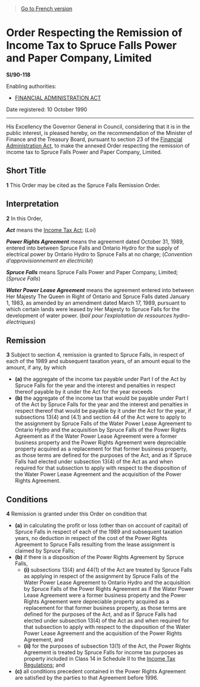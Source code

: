 > [Go to French version](/fr/Règlements/Textes%20réglementaires/90/118.md)

# Order Respecting the Remission of Income Tax to Spruce Falls Power and Paper Company, Limited

**SI/90-118**

Enabling authorities: 
- [FINANCIAL ADMINISTRATION ACT](/en/Acts/Revised%20Statutes%20of%20Canada/F/F-11.md)

Date registered: 10 October 1990

----------

His Excellency the Governor General in Council, considering that it is in the public interest, is pleased hereby, on the recommendation of the Minister of Finance and the Treasury Board, pursuant to section 23 of the [Financial Administration Act](/en/Acts/Revised%20Statutes%20of%20Canada/F/F-11.md), to make the annexed Order respecting the remission of income tax to Spruce Falls Power and Paper Company, Limited.




## Short Title


**1** This Order may be cited as the Spruce Falls Remission Order.




## Interpretation


**2** In this Order,

***Act*** means the [Income Tax Act](/en/Acts/Statutes%20of%20Canada/1985/c.%201%20(5th%20Supp.).md); (*Loi*)

***Power Rights Agreement*** means the agreement dated October 31, 1989, entered into between Spruce Falls and Ontario Hydro for the supply of electrical power by Ontario Hydro to Spruce Falls at no charge; (*Convention d’approvisionnement en électricité*)

***Spruce Falls*** means Spruce Falls Power and Paper Company, Limited; (*Spruce Falls*)

***Water Power Lease Agreement*** means the agreement entered into between Her Majesty The Queen in Right of Ontario and Spruce Falls dated January 1, 1983, as amended by an amendment dated March 17, 1989, pursuant to which certain lands were leased by Her Majesty to Spruce Falls for the development of water power. (*bail pour l’exploitation de ressources hydro-électriques*)




## Remission


**3** Subject to section 4, remission is granted to Spruce Falls, in respect of each of the 1989 and subsequent taxation years, of an amount equal to the amount, if any, by which
- **(a)** the aggregate of the income tax payable under Part I of the Act by Spruce Falls for the year and the interest and penalties in respect thereof payable by it under the Act for the year
exceeds
- **(b)** the aggregate of the income tax that would be payable under Part I of the Act by Spruce Falls for the year and the interest and penalties in respect thereof that would be payable by it under the Act for the year, if subsections 13(4) and (4.1) and section 44 of the Act were to apply to the assignment by Spruce Falls of the Water Power Lease Agreement to Ontario Hydro and the acquisition by Spruce Falls of the Power Rights Agreement as if the Water Power Lease Agreement were a former business property and the Power Rights Agreement were depreciable property acquired as a replacement for that former business property, as those terms are defined for the purposes of the Act, and as if Spruce Falls had elected under subsection 13(4) of the Act as and when required for that subsection to apply with respect to the disposition of the Water Power Lease Agreement and the acquisition of the Power Rights Agreement.




## Conditions


**4** Remission is granted under this Order on condition that
- **(a)** in calculating the profit or loss (other than on account of capital) of Spruce Falls in respect of each of the 1989 and subsequent taxation years, no deduction in respect of the cost of the Power Rights Agreement to Spruce Falls resulting from the lease assignment is claimed by Spruce Falls;
- **(b)** if there is a disposition of the Power Rights Agreement by Spruce Falls,
	- **(i)** subsections 13(4) and 44(1) of the Act are treated by Spruce Falls as applying in respect of the assignment by Spruce Falls of the Water Power Lease Agreement to Ontario Hydro and the acquisition by Spruce Falls of the Power Rights Agreement as if the Water Power Lease Agreement were a former business property and the Power Rights Agreement were depreciable property acquired as a replacement for that former business property, as those terms are defined for the purposes of the Act, and as if Spruce Falls had elected under subsection 13(4) of the Act as and when required for that subsection to apply with respect to the disposition of the Water Power Lease Agreement and the acquisition of the Power Rights Agreement, and
	- **(ii)** for the purposes of subsection 13(1) of the Act, the Power Rights Agreement is treated by Spruce Falls for income tax purposes as property included in Class 14 in Schedule II to the [Income Tax Regulations](/en/Regulations/Consolidated%20Regulations%20of%20Canada/901-1000/C.R.C.,%20c.%20945.md); and
- **(c)** all conditions precedent contained in the Power Rights Agreement are satisfied by the parties to that Agreement before 1996.


